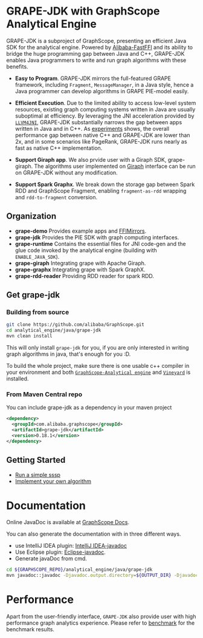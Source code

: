 # GRAPE-JDK with GraphScope Analytical Engine

GRAPE-JDK is a subproject of GraphScope, presenting an efficient Java SDK for the analytical engine.
Powered by [Alibaba-FastFFI](https://github.com/alibaba/fastFFI) and its ability to bridge the huge programming gap between Java and C++, GRAPE-JDK
enables Java programmers to write and run graph algorithms with these benefits.

- **Easy to Program**. GRAPE-JDK mirrors the full-featured GRAPE framework, including ```Fragment```, ```MessageManager```, in a Java style, 
  hence a Java programmer can develop algorithms in GRAPE PIE-model easily.

- **Efficient Execution**. Due to the limited ability to access low-level system resources, existing graph computing systems written in Java are 
  usually suboptimal at efficiency. By leveraging the JNI acceleration provided by [```LLVM4JNI```](https://github.com/alibaba/fastFFI/tree/main/llvm4jni),
  GRAPE-JDK substantially narrows the gap between apps written in Java and in C++. As [experiments](#performance) shows, the overall performance gap 
  between native C++ and GRAPE-JDK are lower than 2x, and in some scenarios like PageRank, GRAPE-JDK runs nearly as fast as native C++ implementation. 

- **Support Giraph app**. We also prvide user with a Giraph SDK, grape-giraph. The algorithms user implemented on [Giraph](https://github.com/apache/giraph)
  interface can be run on GRAPE-JDK without any modification.

- **Support Spark Graphx**. We break down the storage gap between Spark RDD and GraphScope Fragment, enabling `fragment-as-rdd` wrapping 
  and `rdd-to-fragment` conversion.

<!-- - **Seamless integration with GraphScope**.

  To run a Java app developed with GRAPE-JDK, the user just need to pack Java app into ```jar``` and
  submit in python client, as show in example. The input graph can be either property graph or
  projected graph in GraphScope, and the output can be redirected to client fs, vineyard just like
  normal GraphScope apps. -->
  
## Organization

- **grape-demo** Provides example apps and [FFIMirrors](#user-defined-data-structure).
- **grape-jdk** Provides the PIE SDK with graph computing interfaces.
- **grape-runtime** Contains the essential files for JNI code-gen and the glue code invoked by the analytical engine (building with `ENABLE_JAVA_SDK`). 
- **grape-giraph** Integrating grape with Apache Giraph.
- **grape-graphx** Integrating grape with Spark GraphX.
- **grape-rdd-reader** Providing RDD reader for spark RDD.



## Get grape-jdk

### Building from source

```bash
git clone https://github.com/alibaba/GraphScope.git
cd analytical_engine/java/grape-jdk
mvn clean install
```

This will only install `grape-jdk` for you, if you are only interested in writing 
graph algorithms in java, that's enough for you :D.

To build the whole project, make sure there is one usable c++ compiler in your environment
and both [`GraphScope-Analytical engine`](https://github.com/alibaba/GraphScope/tree/main/analytical_engine) 
and [`Vineyard`](https://github.com/v6d-io/v6d) is installed.

### From Maven Central repo

You can include grape-jdk as a dependency in your maven project
```xml
<dependency>
  <groupId>com.alibaba.graphscope</groupId>
  <artifactId>grape-jdk</artifactId>
  <version>0.18.1</version>
</dependency>

```

## Getting Started

- [Run a simple sssp](https://graphscope.io/docs/analytics_engine.html#run-a-demo-java-algorithm)
- [Implement your own algorithm](https://graphscope.io/docs/analytics_engine.html#writing-your-own-algorithms-in-java)


# Documentation

Online JavaDoc is available at [GraphScope Docs](https://graphscope.io/docs/reference/gae_java/index.html).

You can also generate the documentation with in three different ways.
- use IntelliJ IDEA plugin: [IntelliJ IDEA-javadoc](https://www.jetbrains.com/help/idea/working-with-code-documentation.html) 
- Use Eclipse plugin: [Eclipse-javadoc](https://www.tutorialspoint.com/How-to-write-generate-and-use-Javadoc-in-Eclipse). 
- Generate javaDoc from cmd.
```bash
cd ${GRAPHSCOPE_REPO}/analytical_engine/java/grape-jdk
mvn javadoc::javadoc -Djavadoc.output.directory=${OUTPUT_DIR} -Djavadoc.output.destDir=${OUTPUT_DEST_DIR}
```

# Performance

Apart from the user-friendly interface, `GRAPE-JDK` also provide user with high performance graph 
analytics experience. Please refer to [benchmark](performance.md) for the benchmark results.






